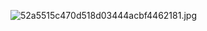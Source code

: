 ![52a5515c470d518d03444acbf4462181.jpg](https://i.postimg.cc/63DnKJnh/52a5515c470d518d03444acbf4462181.jpg)
